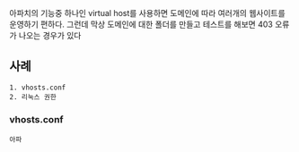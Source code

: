 아파치의 기능중 하나인 virtual host를 사용하면 도메인에 따라 여러개의 웹사이트를 운영하기 편하다. 그런데 막상 도메인에 대한 폴더를 만들고 테스트를 해보면 403 오류가 나오는 경우가 있다

## 사례

	1. vhosts.conf
	2. 리눅스 권한


### vhosts.conf
```
아파
```